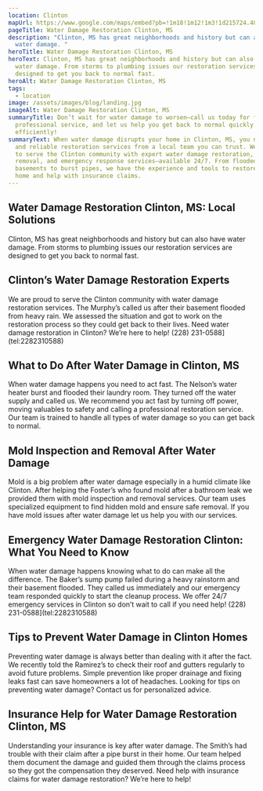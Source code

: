 ```yaml
---
location: Clinton
mapUrl: https://www.google.com/maps/embed?pb=!1m18!1m12!1m3!1d215724.48186786467!2d-90.50196040514932!3d32.34689585897496!2m3!1f0!2f0!3f0!3m2!1i1024!2i768!4f13.1!3m3!1m2!1s0x86284ad8d8cb88a9%3A0xa0744b41f993bb13!2sClinton%2C%20MS%2C%20USA!5e0!3m2!1sen!2sph!4v1728661053624!5m2!1sen!2sph
pageTitle: Water Damage Restoration Clinton, MS
description: "Clinton, MS has great neighborhoods and history but can also have
  water damage. "
heroTitle: Water Damage Restoration Clinton, MS
heroText: Clinton, MS has great neighborhoods and history but can also have
  water damage. From storms to plumbing issues our restoration services are
  designed to get you back to normal fast.
heroAlt: Water Damage Restoration Clinton, MS
tags:
  - location
image: /assets/images/blog/landing.jpg
imageAlt: Water Damage Restoration Clinton, MS
summaryTitle: Don’t wait for water damage to worsen—call us today for fast,
  professional service, and let us help you get back to normal quickly and
  efficiently!
summaryText: When water damage disrupts your home in Clinton, MS, you need fast
  and reliable restoration services from a local team you can trust. We’re proud
  to serve the Clinton community with expert water damage restoration, mold
  removal, and emergency response services—available 24/7. From flooded
  basements to burst pipes, we have the experience and tools to restore your
  home and help with insurance claims.
---
```

## Water Damage Restoration Clinton, MS: Local Solutions

Clinton, MS has great neighborhoods and history but can also have water damage. From storms to plumbing issues our restoration services are designed to get you back to normal fast.

## Clinton’s Water Damage Restoration Experts

We are proud to serve the Clinton community with water damage restoration services. The Murphy’s called us after their basement flooded from heavy rain. We assessed the situation and got to work on the restoration process so they could get back to their lives. Need water damage restoration in Clinton? We’re here to help!
(228) 231-0588](tel:2282310588)

## What to Do After Water Damage in Clinton, MS

When water damage happens you need to act fast. The Nelson’s water heater burst and flooded their laundry room. They turned off the water supply and called us. We recommend you act fast by turning off power, moving valuables to safety and calling a professional restoration service. Our team is trained to handle all types of water damage so you can get back to normal.

## Mold Inspection and Removal After Water Damage

Mold is a big problem after water damage especially in a humid climate like Clinton. After helping the Foster’s who found mold after a bathroom leak we provided them with mold inspection and removal services. Our team uses specialized equipment to find hidden mold and ensure safe removal. If you have mold issues after water damage let us help you with our services.

## Emergency Water Damage Restoration Clinton: What You Need to Know

When water damage happens knowing what to do can make all the difference. The Baker’s sump pump failed during a heavy rainstorm and their basement flooded. They called us immediately and our emergency team responded quickly to start the cleanup process. We offer 24/7 emergency services in Clinton so don’t wait to call if you need help!
(228) 231-0588](tel:2282310588)

## Tips to Prevent Water Damage in Clinton Homes

Preventing water damage is always better than dealing with it after the fact. We recently told the Ramirez’s to check their roof and gutters regularly to avoid future problems. Simple prevention like proper drainage and fixing leaks fast can save homeowners a lot of headaches. Looking for tips on preventing water damage? Contact us for personalized advice.

## Insurance Help for Water Damage Restoration Clinton, MS

Understanding your insurance is key after water damage. The Smith’s had trouble with their claim after a pipe burst in their home. Our team helped them document the damage and guided them through the claims process so they got the compensation they deserved. Need help with insurance claims for water damage restoration? We’re here to help!

